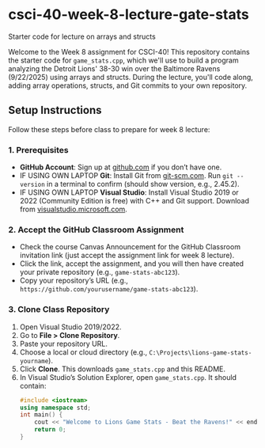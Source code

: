 # csci-40-week-8-lecture-gate-stats
Starter code for lecture on arrays and structs

Welcome to the Week 8 assignment for CSCI-40! This repository contains the starter code for `game_stats.cpp`, which we'll use to build a program analyzing the Detroit Lions' 38-30 win over the Baltimore Ravens (9/22/2025) using arrays and structs. During the lecture, you'll code along, adding array operations, structs, and Git commits to your own repository.

## Setup Instructions

Follow these steps before class to prepare for week 8 lecture:

### 1. Prerequisites
- **GitHub Account**: Sign up at [github.com](https://github.com/) if you don’t have one.
- IF USING OWN LAPTOP **Git**: Install Git from [git-scm.com](https://git-scm.com/). Run `git --version` in a terminal to confirm (should show version, e.g., 2.45.2).
- IF USING OWN LAPTOP **Visual Studio**: Install Visual Studio 2019 or 2022 (Community Edition is free) with C++ and Git support. Download from [visualstudio.microsoft.com](https://visualstudio.microsoft.com/).

### 2. Accept the GitHub Classroom Assignment
- Check the course Canvas Announcement for the GitHub Classroom invitation link (just accept the assignment link for week 8 lecture).
- Click the link, accept the assignment, and you will then have created your private repository (e.g., `game-stats-abc123`).
- Copy your repository’s URL (e.g., `https://github.com/yourusername/game-stats-abc123`).

### 3. Clone Class Repository
1. Open Visual Studio 2019/2022.
2. Go to **File > Clone Repository**.
3. Paste your repository URL.
4. Choose a local or cloud directory (e.g., `C:\Projects\lions-game-stats-yourname`).
5. Click **Clone**. This downloads `game_stats.cpp` and this README.
6. In Visual Studio’s Solution Explorer, open `game_stats.cpp`. It should contain:
   ```cpp
   #include <iostream>
   using namespace std;
   int main() {
       cout << "Welcome to Lions Game Stats - Beat the Ravens!" << endl;
       return 0;
   }

